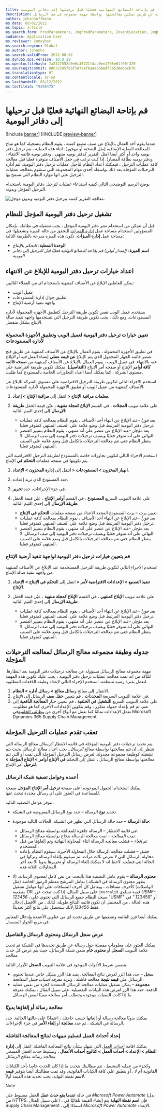 ```yaml
---
title: قم بإتاحة البضائع النهائية فعليًا قبل ترحيلها إلى دفاتر اليومية
description: عند الإبلاغ عن الصنف المصنع كمنته ، فانه يتم تسجيله ليكون متاحا للمعالجة الفعلية الإضافية ، ويتم ترحيل دفتر يوميه واحد أو أكثر. توضح هذه المقالة كيفيه تأجيل عمليات ترحيل دفاتر اليومية عن طريق تمكين معالجتها بواسطة مهمة مجموعه في صف الرسائل.
author: johanhoffmann
ms.date: 08/02/2022
ms.topic: article
ms.search.form: ProdParameters, JmgProdParameters, InventLocation, JmgMES3PMessageProcessorMessage
audience: Application User
ms.reviewer: kamaybac
ms.search.region: Global
ms.author: johanho
ms.search.validFrom: 2022-08-02
ms.dyn365.ops.version: 10.0.29
ms.openlocfilehash: 7a8327552d9e6c38721fdac9ee1795e61f90f329
ms.sourcegitcommit: 8d072505f66f507aafbaae65bedf3b530eb6cb7b
ms.translationtype: HT
ms.contentlocale: ar-SA
ms.lasthandoff: 08/12/2022
ms.locfileid: "9266475"
---
```

# <a name="make-finished-goods-physically-available-before-posting-to-journals"></a>قم بإتاحة البضائع النهائية فعليًا قبل ترحيلها إلى دفاتر اليومية

[!include [banner](../includes/banner.md)]
[!INCLUDE [preview-banner](../includes/preview-banner.md)]

عندما يقوم أحد العمال بالإبلاغ عن صنف مصنع كمنته ، يقوم النظام بتسجيله كما هو متاح للمعالجة الفعلية الإضافيه (مثل الشحنة أو مهجور). اثناء هذه العملية ، يتم ترحيل دفتر يوميه واحد أو أكثر أيضا (مثل التقرير كدفتر يوميه منتهي ، ودفتر يوميه قائمه الانتقاء ، ودفتر يوميه بطاقة المسار). إذا كنت ترغب في جعل الأصناف متوفرة فعليا قبل معالجه كافة عمليات الترحيل ، فيمكنك اعداد النظام لتأجيل عمليات ترحيل دفتر اليومية. تتم أداره الترحيلات المؤجلة بعد ذلك بواسطة أحدي مهام المجموعة التي ستقوم بمعالجه عمليات الترحيل علي انها موارد النظام التي تسمح بها.

يوضح الرسم التوضيحي التالي كيفيه استدعاء عمليات لترحيل دفاتر اليومية باستخدام الترحيل المؤجل وبدونه.

![معالجه التقرير كمنته بترحيل دفتر اليومية وبدون مؤجل.](media/deferred-posting-flowchart.png "عملية التقرير كمنتهي مع ترحيل دفتر اليومية المؤجل وبدونه")

## <a name="turn-on-deferred-journal-posting-for-your-system"></a>تشغيل ترحيل دفتر اليومية المؤجل للنظام

قبل أن تتمكن من استخدام نشر دفتر اليومية المؤجل ، يجب تشغيله في نظامك. بإمكان المسؤولين استخدام مساحة عمل [إدارة الميزات](../../fin-ops-core/fin-ops/get-started/feature-management/feature-management-overview.md) للتحقق من حالة الميزة وتشغيلها. في مساحة عمل **إدارة الميزات**، تكون هذه الميزة مدرجة بالطريقة التالية:

- **الوحدة النمطية:** *التحكم بالإنتاج*
- **اسم الميزة:** *(إصدار أولي) قم بإتاحة البضائع النهائية فعليًا قبل الترحيل إلى دفاتر اليومية*

## <a name="set-up-journal-posting-options-for-reporting-as-finished"></a>اعداد خيارات ترحيل دفتر اليومية للإبلاغ عن الانتهاء

يمكن للعاملين الإبلاغ عن الأصناف كمنتهية باستخدام اي من العملاء التاليين:

- عميل الويب
- تطبيق جوال إدارة المستودعات
- واجهة تنفيذ أرضية الإنتاج

يستخدم عميل الويب نفس تكوين طريقة الترحيل كتطبيق الأجهزه المحمولة لأداره المستودعات. ومع ذلك ، يجب تكوين طريقة الترحيل التي تستخدمها واجهه تنفيذ صالة الإنتاج بشكل منفصل.

### <a name="set-journal-posting-options-for-the-web-client-and-the-warehouse-management-mobile-app"></a>تعيين خيارات ترحيل دفتر اليومية لعميل الويب وتطبيق الأجهزة المحمولة لأداره المستودعات

في تطبيق الأجهزة المحمولة ، يقوم العمال بالإبلاغ عن الأصناف كمنتهية عن طريق فتح عنصر قائمه الجهاز المحمول الذي يتم الإبلاغ **عن قيمه عملي** إنشاء العمل *فيه* أو *الإبلاغ عنه* بالانتهاء. في عميل الويب ، يقوم العمال بالإبلاغ عن الأصناف كمنتهية من **صفحه قائمه كافة أوامر** الإنتاج أو صفحه أمر الإنتاج **(التفاصيل)**. يمكنك تكوين طريقة افتراضية علي مستوي الشركة ، كما يمكنك أيضا اعداد التجاوزات الخاصة بالمستودع كما طلبت.

استخدم الاجراء التالي لتكوين طريقة الترحيل الافتراضية علي مستوي الشركة للإبلاغ عن الأصناف كمنتهية من عميل الويب أو تطبيق الأجهزة المحمولة لأداره المستودعات.

1. انتقل إلى **مراقبة الإنتاج \> إعداد‏‎ \> معلمات مراقبة الإنتاج**.
1. على علامة تبويب **المجلات** ، في القسم **الإبلاغ كمجلة منتهية** ، عيّن قيمة الحقل **طريقة الإرسال** إلى إحدى القيم التالية:

    - يعد *فورا* -عند الإبلاغ عن انتهاء أحد الأصناف ، يقوم النظام بمعالجه كافة عمليات ترحيل دفتر اليومية المرتبط قبل وضع علامة علي الصنف المنتهي كمتوفر فعليا.
    - يعد *مؤجل* -عند الإبلاغ عن عنصر على أنه منتهي ، يقوم النظام بتمييز العنصر النهائي على أنه متوفر فعليًا ويضيف ترحيلات دفتر اليومية إلى صف الرسائل. لا ينتظر النظام حتى تتم معالجه الترحيلات بالكامل قبل وضع علامة علي الصنف المنتهي كمتوفر فعليا.

استخدم الاجراء التالي لتكوين تجاوزات خاصه بالمستودع لطريقة الترحيل الافتراضية التي يتم تكوينها في صفحه معلمات **التحكم في** الإنتاج.

1. انتقل إلى **إدارة المخزون \> الإعداد‏‎ \> انهيار المخزون \> المستودعات**.
1. حدد المستودع الذي تريد إعداده.
1. في جزء الإجراءات، حدد **تحرير**.
1. على علامة التبويب السريع **المستودع** ، في القسم **أوامر الإنتاج** ، عيّن قيمة الحقل **طريقة الإرسال** إلى إحدى القيم التالية:

    - تعيين *يرث* – يرث المستودع المحدد الاعداد من صفحه معلمات **التحكم في الإنتاج**.
    - يعد *فورا* -عند الإبلاغ عن انتهاء أحد الأصناف ، يقوم النظام بمعالجه كافة عمليات ترحيل دفتر اليومية المرتبط قبل وضع علامة علي الصنف المنتهي كمتوفر فعليا.
    - يعد *مؤجل* -عند الإبلاغ عن عنصر على أنه منتهي ، يقوم النظام بتمييز العنصر النهائي على أنه متوفر فعليًا ويضيف ترحيلات دفتر اليومية إلى صف الرسائل. لا ينتظر النظام حتى تتم معالجه الترحيلات بالكامل قبل وضع علامة علي الصنف المنتهي كمتوفر فعليا.

### <a name="set-journal-posting-options-for-the-production-floor-execution-interface"></a>قم بتعيين خيارات ترحيل دفتر اليومية لواجهة تنفيذ أرضية الإنتاج

استخدم الاجراء التالي لتكوين طريقة الترحيل المستخدمة عند الإبلاغ عن الأصناف كمنتهية من واجهه تنفيذ صالة الإنتاج.

1. انتقل إلى **التحكم في الإنتاج \> الإعداد‏‎ \> تنفيذ التصنيع \> الإعدادات الافتراضية لأمر الإنتاج**.
1. على علامة تبويب **الإبلاغ كمنتهي** ، في القسم **الإبلاغ كمجلة منتهية** ، عيّن قيمة الحقل **طريقة الإرسال** إلى إحدى القيم التالية:

    - يعد *فورا* -عند الإبلاغ عن انتهاء أحد الأصناف ، يقوم النظام بمعالجه كافة عمليات ترحيل دفتر اليومية المرتبط قبل وضع علامة علي الصنف المنتهي كمتوفر فعليا.
    - يعد *مؤجل* -عند الإبلاغ عن عنصر على أنه منتهي ، يقوم النظام بتمييز العنصر النهائي على أنه متوفر فعليًا ويضيف ترحيلات دفتر اليومية إلى صف الرسائل. لا ينتظر النظام حتى تتم معالجه الترحيلات بالكامل قبل وضع علامة علي الصنف المنتهي كمتوفر فعليا.

## <a name="schedule-the-message-processor-batch-job-to-process-deferred-postings"></a>جدوله وظيفة مجموعه معالج الرسائل لمعالجه الترحيلات المؤجلة

مهمة مجموعه معالج الرسائل مسؤوله عن معالجه ترحيلات دفتر اليومية بعد انتظارها. للتأكد من انه تمت معالجه عمليات ترحيل دفتر اليومية ، يجب عليك تكوين هذه المهمة لتعمل بفترة زمنيه منتظمة. استخدم الإجراء التالي لإعداد وظيفة الدُفعات المطلوبة.

1. الانتقال إلى معالج **رسائل معالج \> رسائل أداره \> النظام**.
1. في علامة التبويب السريعة **المحددات** ، قم بتعيين **حقل صف** الرسائل إلى *الإنتاج*.
1. على علامة التبويب السريع **التشغيل في الخلفية** ، قم بتعيين خيار **المعالجة الدُفعية‬** إلى *نعم*. ثم قم بإعداد جدوله متكرر ، وقم بتكوين الإعدادات الأخرى كما هو مطلوب. تعمل الإعدادات تمامًا كما تعمل مع أنواع أخرى من [وظائف الخلفية](../../fin-ops-core/dev-itpro/sysadmin/batch-processing-overview.md)في Microsoft Dynamics 365 Supply Chain Management.

## <a name="track-the-progress-of-your-deferred-postings"></a>تعقب تقدم عمليات الترحيل المؤجلة

يتم تحديد ترحيلات دفتر اليومية المؤجلة في قائمه الانتظار *كرسائل* معالج الرسالة التي تنتظر إلى ان تتم معالجتها بواسطة معالج *الرسائل*. يجب اعداد معالج الرسائل بحيث يتم تشغيله كوظيفة مجموعه مجدولة. لعرض رسائل الترحيل المؤجلة التي تمت أو التي تتم معالجتها بواسطة معالج الرسائل ، انتقل إلى التحكم **في الإنتاج أوامر \> الإنتاج المؤجلة \> لترحيل** أمر الإنتاج.

### <a name="message-grid-columns-and-filters"></a>أعمده وعوامل تصفية شبكه الرسائل

يمكنك استخدام الحقول الموجودة أعلى صفحة **ترحيل أمر الإنتاج المؤجل** صفحة للمساعدة في العثور على أي رسائل محددة تبحث عنها.

تتوفر عوامل التصفية التالية:

- تحديد **نوع** الرسالة – حدد نوع الرسائل المعروضة في الشبكة.
- **حالة الرسالة** – حدد حالة الرسائل التي تظهر في الشبكة. الحالات التالية موجودة:

    - *في قائمة الانتظار* – الرسالة جاهزة للمعالجة بواسطة معالج الرسائل.
    - *تمت المعالجة* – تمت معالجة الرسالة بنجاح بواسطة معالج الرسائل.
    - *تم إلغاء* – فشلت معالجه الرسالة اثناء المحاولة النهائية وتم إلغاؤها من قبل المستخدم.
    - *فشل* – فشلت معالجه الرسالة خلال المحاولة الأخيرة. سيقوم النظام بإعاده محاولة الرسائل التي لا تعرض ثلاث مرات. ثم سيقوم بإلقاء الرسالة وتركها في الحالة التي *فشلت*. لاحظ انه لا يمكنك إلغاء الرسالة أو تحريرها يدويا الا بعد آخر المحاولات الثلاثة هذه.

- **محتوى الرسالة** – يقوم عامل التصفية هذا بالبحث عن نص كامل لمحتوى الرسالة. (لا يظهر محتوى الرسالة في الشبكة.) يعامل المرشح معظم الرموز الخاصة (مثل الواصلات) كأحرف مسافات ، ويعامل كل أحرف المسافات على أنها عوامل تشغيل منطقية OR. على سبيل المثال، إذا كنت تبحث عن `journalid` قيمة تساوي *USMF-123456* ، سيجد النظام جميع الرسائل التي تحتوي على "USMF" أو "123456." في هذه الحالة ، من المحتمل ان تكون قائمه النتائج طويلة. لذلك ، من الأفضل إدخال فقط *123456*,لأنك ستحصل على نتائج أكثر تحديدًا.

يمكنك أيضا فرز القائمة وتصفيتها عن طريق تحديد اي من عناوين الأعمدة وإدخال المعايير في مربع الحوار المنسدل.

### <a name="view-the-message-log-message-content-and-details"></a>عرض سجل الرسائل ومحتوى الرسائل والتفاصيل

يمكنك العثور على معلومات مفصلة حول رسالة عن طريق تحديدها في الشبكة ثم تحديد علامة التبويب **السجل** أو **محتوى خام** ضمن شبكة الرسائل، حيث يتم عرض كل حدث معالجة.

يتضمن شريط الأدوات الموجود في علامة التبويب **السجل** الأزرار التالية:

- **سجل** – حدد هذا الزر لعرض نتائج المعالجة. يفيد هذا الزر بشكل خاص عندما تحتوي الرسائل علي **قيمه نتيجة** معالجه فاشله *، وتريد معرفه أسباب فشل المعالجة*.
- **مجموعة** – يمكن تشغيل عمليات معالجة الرسائل المتعددة كجزء من نفس عملية الدفعة. حدد هذا الزر لعرض هذه البيانات التفصيلية. على سبيل المثال ، يمكنك معرفة ما إذا كانت التبعيات موجودة وتتطلب أمر معالجة معينًا لبعض الرسائل.

### <a name="manually-process-or-cancel-a-message"></a>معالجة رسالة أو إلغاؤها يدويًا

يمكنك يدويًا معالجة رسالة أو إلغائها حسب حاجتك ، اعتمادًا على حالتها الحالية. حدد الرسالة في الشبكة ، ثم حدد **معالجة** أو **إلغاء الأمر** في جزء الإجراءات.

### <a name="set-up-business-events-to-deliver-alerts-for-failed-processing-results"></a>إعداد أحداث العمل لتسليم تنبيهات لنتائج المعالجة الفاشلة

يمكنك اقامة [أحداث العمل](../../fin-ops-core/dev-itpro/business-events/home-page.md) التي تنبهك بشأن نتائج المعالجة الفاشلة. انتقل إلى **إدارة النظام \> الإعداد \> أحداث العمل \> كتالوج أحداث الأعمال** ، وتنشيط حدث العمل المسمى *معالجة رسالة معالج الرسائل*.

وكجزء من عمليه التنشيط ، تتم مطالبتك بتحديد ما إذا كان الحدث خاصا بأحد الكيانات القانونية ام لا ، أو ينطبق علي كافة الكيانات القانونية. وقد تمت مطالبتك أيضا بتوفير **قيمه لاسم** نقطه النهاية. يجب تحديد هذه القيمة أولاً.

> [!NOTE]
> في حالة **عندما يقع حدث عمل** الحقل مضبوط على *Microsoft Power Automate* (بدل من *HTTPS*، على سبيل المثال) ، فإن **اسم نقطة النهاية** يتم إنشاء القيمة تلقائيًا في Supply Chain Management ، استنادًا إلى *Microsoft Power Automate* الإعداد.
